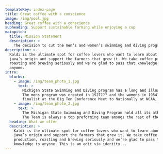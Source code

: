 ```yaml
---
templateKey: index-page
title: Great coffee with a conscience
image: /img/pool.jpg
heading: Great coffee with a conscience
subheading: Support sustainable farming while enjoying a cup
mainpitch:
  title: Mission Statement
  description: >
    The decision to cut the men’s and women’s swimming and diving programs at Michigan State University after the 2020-2021 season is unjustified. We, as current student-athletes, alumni, Olympic sport supporters, and other friends of the team, disagree with this decision due to its lack of transparency, misleading claims, and failure to consider the unique and powerful experience MSU offers to student-athletes in these sports. Our goals are to establish a dialogue with the decision makers, correct the facts, become part of a creative solution, and reinstate the teams.
description: >-
  Kaldi is the ultimate spot for coffee lovers who want to learn about their
  java’s origin and support the farmers that grew it. We take coffee production,
  roasting and brewing seriously and we’re glad to pass that knowledge to
  anyone.
intro:
  blurbs:
    - image: /img/team_photo_1.jpg
      text: >
        Michigan State Swimming and Diving program has a long and illustrious program history. 
        The mens program was created in 1927??? and the womens in 1954??. Spartans Have competed in all athetic levels from
        finalist at the Big Ten Conference Meet to Nationally at NCAA, even internaltionally competing for their home countries at the Olympics.
    - image: /img/team_photo_2.jpg
      text: >
        The Michigan State Swimming and Diving Program hold all its athletes to an extremely high academic standard.
        The Team is always a top preforming team amongs the rest of the atheletic teams.
  heading: What we offer
  description: >
    Kaldi is the ultimate spot for coffee lovers who want to learn about their
    java’s origin and support the farmers that grew it. We take coffee
    production, roasting and brewing seriously and we’re glad to pass that
    knowledge to anyone. This is an edit via identity...
---
```


